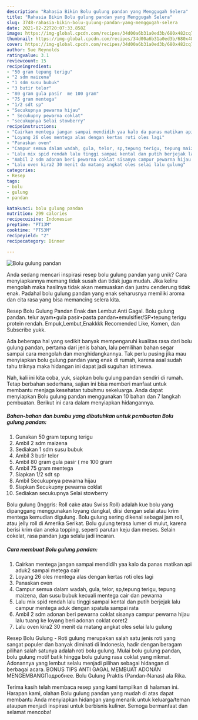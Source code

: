 ```yaml
---
description: "Rahasia Bikin Bolu gulung pandan yang Menggugah Selera"
title: "Rahasia Bikin Bolu gulung pandan yang Menggugah Selera"
slug: 3748-rahasia-bikin-bolu-gulung-pandan-yang-menggugah-selera
date: 2021-02-22T20:07:33.858Z
image: https://img-global.cpcdn.com/recipes/34d00a6b31a0ed3b/680x482cq70/bolu-gulung-pandan-foto-resep-utama.jpg
thumbnail: https://img-global.cpcdn.com/recipes/34d00a6b31a0ed3b/680x482cq70/bolu-gulung-pandan-foto-resep-utama.jpg
cover: https://img-global.cpcdn.com/recipes/34d00a6b31a0ed3b/680x482cq70/bolu-gulung-pandan-foto-resep-utama.jpg
author: Sue Reynolds
ratingvalue: 3.1
reviewcount: 15
recipeingredient:
- "50 gram tepung terigu"
- "2 sdm maizena"
- "1 sdm susu bubuk"
- "3 butir telor"
- "80 gram gula pasir  me 100 gram"
- "75 gram mentega"
- "1/2 sdt sp"
- "Secukupnya pewarna hijau"
- " Secukupny pewarna coklat"
- "secukupnya Selai stowberry"
recipeinstructions:
- "Cairkan mentega jangan sampai mendidih yaa kalo da panas matikan api aduk2 sampai metega cair"
- "Loyang 26 oles mentega alas dengan kertas roti oles lagi"
- "Panaskan oven"
- "Campur semua dalam wadah, gula, telor, sp,tepung terigu, tepung maizena, dan susu bubuk kecuali mentega cair dan pewarna"
- "Lalu mix spid rendah lalu tinggi sampai kental dan putih berjejak lalu campur mentega aduk dengan spatula sampai rata"
- "Ambil 2 sdm adonan beri pewarna coklat sisanya campur pewarna hijau lalu tuang ke loyang beri adonan coklat coret2"
- "Lalu oven kira2 30 menit da matang angkat oles selai lalu gulung"
categories:
- Resep
tags:
- bolu
- gulung
- pandan

katakunci: bolu gulung pandan 
nutrition: 299 calories
recipecuisine: Indonesian
preptime: "PT13M"
cooktime: "PT53M"
recipeyield: "2"
recipecategory: Dinner

---
```



![Bolu gulung pandan](https://img-global.cpcdn.com/recipes/34d00a6b31a0ed3b/680x482cq70/bolu-gulung-pandan-foto-resep-utama.jpg)

Anda sedang mencari inspirasi resep bolu gulung pandan yang unik? Cara menyiapkannya memang tidak susah dan tidak juga mudah. Jika keliru mengolah maka hasilnya tidak akan memuaskan dan justru cenderung tidak enak. Padahal bolu gulung pandan yang enak seharusnya memiliki aroma dan cita rasa yang bisa memancing selera kita.

Resep Bolu Gulung Pandan Enak dan Lembut Anti Gagal. Bolu gulung pandan. telur ayam•gula pasir•pasta pandan•emulsifier/SP•tepung terigu protein rendah. Empuk,Lembut,Enakkkk Recomended Like, Komen, dan Subscribe yukk.

Ada beberapa hal yang sedikit banyak mempengaruhi kualitas rasa dari bolu gulung pandan, pertama dari jenis bahan, lalu pemilihan bahan segar sampai cara mengolah dan menghidangkannya. Tak perlu pusing jika mau menyiapkan bolu gulung pandan yang enak di rumah, karena asal sudah tahu triknya maka hidangan ini dapat jadi suguhan istimewa.


Nah, kali ini kita coba, yuk, siapkan bolu gulung pandan sendiri di rumah. Tetap berbahan sederhana, sajian ini bisa memberi manfaat untuk membantu menjaga kesehatan tubuhmu sekeluarga. Anda dapat menyiapkan Bolu gulung pandan menggunakan 10 bahan dan 7 langkah pembuatan. Berikut ini cara dalam menyiapkan hidangannya.

<!--inarticleads1-->

##### Bahan-bahan dan bumbu yang dibutuhkan untuk pembuatan Bolu gulung pandan:

1. Gunakan 50 gram tepung terigu
1. Ambil 2 sdm maizena
1. Sediakan 1 sdm susu bubuk
1. Ambil 3 butir telor
1. Ambil 80 gram gula pasir ( me 100 gram
1. Ambil 75 gram mentega
1. Siapkan 1/2 sdt sp
1. Ambil Secukupnya pewarna hijau
1. Siapkan  Secukupny pewarna coklat
1. Sediakan secukupnya Selai stowberry


Bolu gulung (Inggris: Roll cake atau Swiss Roll) adalah kue bolu yang dipanggang menggunakan loyang dangkal, diisi dengan selai atau krim mentega kemudian digulung. Bolu gulung sering dikenal sebagai jam roll, atau jelly roll di Amerika Serikat. Bolu gulung terasa lumer di mulut, karena berisi krim dan aneka topping, seperti parutan keju dan meses. Selain cokelat, rasa pandan juga selalu jadi incaran. 

<!--inarticleads2-->

##### Cara membuat Bolu gulung pandan:

1. Cairkan mentega jangan sampai mendidih yaa kalo da panas matikan api aduk2 sampai metega cair
1. Loyang 26 oles mentega alas dengan kertas roti oles lagi
1. Panaskan oven
1. Campur semua dalam wadah, gula, telor, sp,tepung terigu, tepung maizena, dan susu bubuk kecuali mentega cair dan pewarna
1. Lalu mix spid rendah lalu tinggi sampai kental dan putih berjejak lalu campur mentega aduk dengan spatula sampai rata
1. Ambil 2 sdm adonan beri pewarna coklat sisanya campur pewarna hijau lalu tuang ke loyang beri adonan coklat coret2
1. Lalu oven kira2 30 menit da matang angkat oles selai lalu gulung


Resep Bolu Gulung - Roti gulung merupakan salah satu jenis roti yang sangat populer dan banyak diminati di Indonesia, hadir dengan beragam pilihan salah satunya adalah roti bolu gulung. Mulai bolu gulung pandan, bolu gulung motif batik hingga bolu gulung rasa coklat yang nikmat. Adonannya yang lembut selalu menjadi pilihan sebagai hidangan di berbagai acara. BONUS TIPS ANTI GAGAL MEMBUAT ADONAN MENGEMBANGПодробнее. Bolu Gulung Praktis (Pandan-Nanas) ala Rika. 

Terima kasih telah membaca resep yang kami tampilkan di halaman ini. Harapan kami, olahan Bolu gulung pandan yang mudah di atas dapat membantu Anda menyiapkan hidangan yang menarik untuk keluarga/teman ataupun menjadi inspirasi untuk berbisnis kuliner. Semoga bermanfaat dan selamat mencoba!
